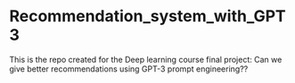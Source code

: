 # Recommendation_system_with_GPT3
This is the repo created for the Deep learning course final project: Can we give better recommendations using GPT-3 prompt engineering??

